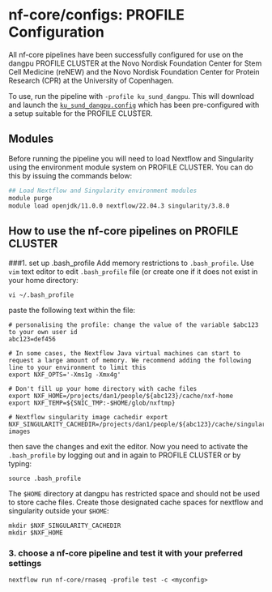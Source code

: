 # nf-core/configs: PROFILE Configuration

All nf-core pipelines have been successfully configured for use on the dangpu PROFILE CLUSTER at the 
Novo Nordisk Foundation Center for Stem Cell Medicine (reNEW) and the Novo Nordisk Foundation Center for Protein Research (CPR) at the University of Copenhagen.

To use, run the pipeline with `-profile ku_sund_dangpu`. This will download and launch the [`ku_sund_dangpu.config`](../conf/ku_sund_dangpu.config) which has been pre-configured with a setup suitable for the PROFILE CLUSTER.

## Modules

Before running the pipeline you will need to load Nextflow and Singularity using the environment module system on PROFILE CLUSTER. You can do this by issuing the commands below:

```bash
## Load Nextflow and Singularity environment modules
module purge
module load openjdk/11.0.0 nextflow/22.04.3 singularity/3.8.0 
```

## How to use the nf-core pipelines on PROFILE CLUSTER

###1. set up .bash_profile
Add memory restrictions to `.bash_profile`. Use `vim` text editor to edit `.bash_profile` file (or create one if it does not exist in your home directory:

```
vi ~/.bash_profile
```

paste the following text within the file:
```
# personalising the profile: change the value of the variable $abc123 to your own user id
abc123=def456 

# In some cases, the Nextflow Java virtual machines can start to request a large amount of memory. We recommend adding the following line to your environment to limit this
export NXF_OPTS='-Xms1g -Xmx4g'

# Don't fill up your home directory with cache files
export NXF_HOME=/projects/dan1/people/${abc123}/cache/nxf-home 
export NXF_TEMP=${SNIC_TMP:-$HOME/glob/nxftmp}

# Nextflow singularity image cachedir export 
NXF_SINGULARITY_CACHEDIR=/projects/dan1/people/${abc123}/cache/singularity-images  
```

then save the changes and exit the editor. Now you need to activate the `.bash_profile` by logging out and in again to PROFILE CLUSTER or by typing:
```
source .bash_profile
```

The `$HOME` directory at dangpu has restricted space and should not be used to store cache files. Create those designated cache spaces for nextflow and singularity outside your `$HOME`:
```
mkdir $NXF_SINGULARITY_CACHEDIR
mkdir $NXF_HOME
```

### 3. choose a nf-core pipeline and test it with your preferred settings
```
nextflow run nf-core/rnaseq -profile test -c <myconfig> 
```

